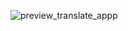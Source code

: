 ![preview_translate_appp](https://github.com/kris96tian/translate_dna_app/assets/92834350/4aeb07f5-2969-4a83-83e8-65389ab1a8db)
